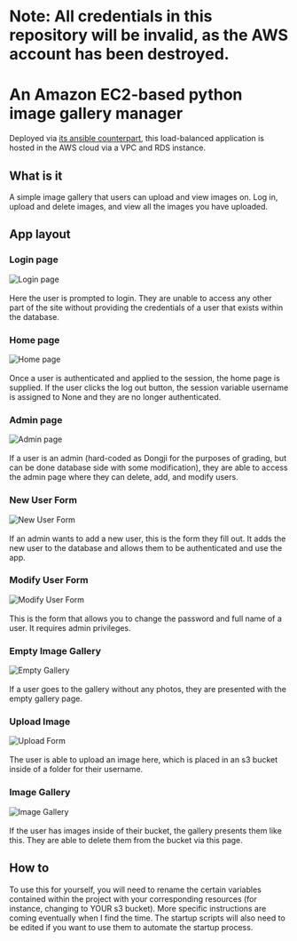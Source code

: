 # Note: All credentials in this repository will be invalid, as the AWS account has been destroyed.

# An Amazon EC2-based python image gallery manager

Deployed via [its ansible counterpart](https://github.com/ghgoodreau/ansible_image_gallery), this load-balanced application is hosted in the AWS cloud via a VPC and RDS instance.

## What is it

A simple image gallery that users can upload and view images on. Log in, upload and delete images, and view all the images you have uploaded. 

## App layout

### Login page
![Login page](https://i.imgur.com/7anuUTt.png)<br/>
<br/>
Here the user is prompted to login. They are unable to access any other part of the site without providing the credentials of a user that exists within the database. 
<br/>
### Home page
![Home page](https://i.imgur.com/T9NAIwx.png)<br/>
<br/>
Once a user is authenticated and applied to the session, the home page is supplied. If the user clicks the log out button, the session variable username is assigned to None and they are no longer authenticated.
<br/>
### Admin page
![Admin page](https://i.imgur.com/ycMwSuC.png)<br/>
<br/>
If a user is an admin (hard-coded as Dongji for the purposes of grading, but can be done database side with some modification), they are able to access the admin page where they can delete, add, and modify users.
<br/>
### New User Form
![New User Form](https://i.imgur.com/zzukPp1.png)<br/>
<br/>
If an admin wants to add a new user, this is the form they fill out. It adds the new user to the database and allows them to be authenticated and use the app.
<br/>
### Modify User Form
![Modify User Form](https://i.imgur.com/8tkHvWB.png)<br/>
<br/>
This is the form that allows you to change the password and full name of a user. It requires admin privileges.
<br/>
### Empty Image Gallery
![Empty Gallery](https://i.imgur.com/I9iHMWP.png)<br/>
<br/>
If a user goes to the gallery without any photos, they are presented with the empty gallery page.
<br/>
### Upload Image
![Upload Form](https://i.imgur.com/7JNyqJG.png)<br/>
<br/>
The user is able to upload an image here, which is placed in an s3 bucket inside of a folder for their username. 
<br/>
### Image Gallery
![Image Gallery](https://i.imgur.com/zDPHycs.png)<br/>
<br/>
If the user has images inside of their bucket, the gallery presents them like this. They are able to delete them from the bucket via this page. 
<br/>

## How to

To use this for yourself, you will need to rename the certain variables contained within the project with your corresponding resources (for instance, changing to YOUR s3 bucket). More specific instructions are coming eventually when I find the time. The startup scripts will also need to be edited if you want to use them to automate the startup process. 

